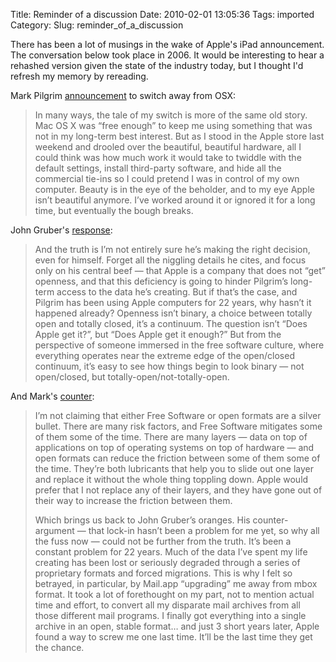 Title: Reminder of a discussion
Date: 2010-02-01 13:05:36
Tags: imported
Category: 
Slug: reminder_of_a_discussion

There has been a lot of musings in the wake of Apple's iPad announcement.  The conversation below took place in 2006.  It would be interesting to hear a rehashed version given the state of the industry today, but I thought I'd refresh my memory by rereading.

Mark Pilgrim <a href="http://diveintomark.org/archives/2006/06/02/when-the-bough-breaks">announcement</a> to switch away from OSX:

<blockquote>In many ways, the tale of my switch is more of the same old story. Mac OS X was “free enough” to keep me using something that was not in my long-term best interest. But as I stood in the Apple store last weekend and drooled over the beautiful, beautiful hardware, all I could think was how much work it would take to twiddle with the default settings, install third-party software, and hide all the commercial tie-ins so I could pretend I was in control of my own computer. Beauty is in the eye of the beholder, and to my eye Apple isn’t beautiful anymore. I’ve worked around it or ignored it for a long time, but eventually the bough breaks.</blockquote>

John Gruber's <a href="http://daringfireball.net/2006/06/and_oranges">response</a>:

<blockquote>And the truth is I’m not entirely sure he’s making the right decision, even for himself. Forget all the niggling details he cites, and focus only on his central beef — that Apple is a company that does not “get” openness, and that this deficiency is going to hinder Pilgrim’s long-term access to the data he’s creating. But if that’s the case, and Pilgrim has been using Apple computers for 22 years, why hasn’t it happened already? Openness isn’t binary, a choice between totally open and totally closed, it’s a continuum. The question isn’t “Does Apple get it?”, but “Does Apple get it enough?” But from the perspective of someone immersed in the free software culture, where everything operates near the extreme edge of the open/closed continuum, it’s easy to see how things begin to look binary — not open/closed, but totally-open/not-totally-open.</blockquote>

And Mark's <a href="http://diveintomark.org/archives/2006/06/16/juggling-oranges">counter</a>:

<blockquote>I’m not claiming that either Free Software or open formats are a silver bullet. There are many risk factors, and Free Software mitigates some of them some of the time. There are many layers — data on top of applications on top of operating systems on top of hardware — and open formats can reduce the friction between some of them some of the time. They’re both lubricants that help you to slide out one layer and replace it without the whole thing toppling down. Apple would prefer that I not replace any of their layers, and they have gone out of their way to increase the friction between them.

Which brings us back to John Gruber’s oranges. His counter-argument — that lock-in hasn’t been a problem for me yet, so why all the fuss now — could not be further from the truth. It’s been a constant problem for 22 years. Much of the data I’ve spent my life creating has been lost or seriously degraded through a series of proprietary formats and forced migrations. This is why I felt so betrayed, in particular, by Mail.app “upgrading” me away from mbox format. It took a lot of forethought on my part, not to mention actual time and effort, to convert all my disparate mail archives from all those different mail programs. I finally got everything into a single archive in an open, stable format… and just 3 short years later, Apple found a way to screw me one last time. It’ll be the last time they get the chance.</blockquote>


